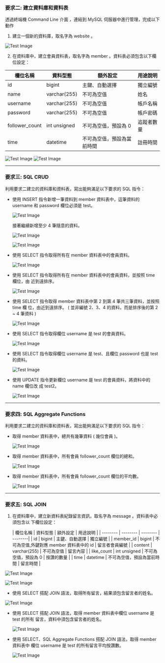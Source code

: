 ### 要求二: 建立資料庫和資料表
透過終端機 Command Line 介⾯ ，連結到 MySQL 伺服器中進⾏管理，完成以下動作
1. 建立⼀個新的資料庫，取名字為 website 。

  ![Test Image](picture/task2-1.png)

2. 在資料庫中，建立會員資料表，取名字為 member 。資料表必須包含以下欄位設定：

  | 欄位名稱 | 資料型態 | 額外設定 | 用途說明 |
  | -------- | -------- | -------- | --------|
  | id | bigint  | 主鍵、自動選擇  | 獨立編號 |
  | name | varchar(255)  | 不可為空值  | 姓名 |
  | username | varchar(255)  | 不可為空值  | 帳戶名稱 |
  | password  | varchar(255)  | 不可為空值  | 帳戶密碼 |
  | follower_count  | int unsigned  | 不可為空值，預設為 0  | 追蹤者數量 |
  | time  | datetime  | 不可為空值，預設為當前時間  | 註冊時間 |

  ![Test Image](picture/task2-2.png)
  ![Test Image](picture/task2-3.png)
  
---

### 要求三: SQL CRUD
利⽤要求⼆建立的資料庫和資料表，寫出能夠滿⾜以下要求的 SQL 指令：

- 使⽤ INSERT 指令新增⼀筆資料到 member 資料表中，這筆資料的 username 和 password 欄位必須是 test。

  ![Test Image](picture/task3-1.png)

  接著繼續新增⾄少 4 筆隨意的資料。

  ![Test Image](picture/task3-2.png)

  ![Test Image](picture/task3-3.png)

- 使⽤ SELECT 指令取得所有在 member 資料表中的會員資料。

  ![Test Image](picture/task3-4.png)

- 使⽤ SELECT 指令取得所有在 member 資料表中的會員資料，並按照 time 欄位，由 近到遠排序。

  ![Test Image](picture/task3-5.png)

- 使⽤ SELECT 指令取得 member 資料表中第 2 到第 4 筆共三筆資料，並按照 time 欄 位，由近到遠排序。 ( 並非編號 2、3、4 的資料，⽽是排序後的第 2 ~ 4 筆資料 )

   ![Test Image](picture/task3-6.png)

- 使⽤ SELECT 指令取得欄位 username 是 test 的會員資料。

  ![Test Image](picture/task3-7.png)

- 使⽤ SELECT 指令取得欄位 username 是 test、且欄位 password 也是 test 的資料。

  ![Test Image](picture/task3-8.png)

- 使⽤ UPDATE 指令更新欄位 username 是 test 的會員資料，將資料中的 name 欄位改 成 test2。

  ![Test Image](picture/task3-9.png)

---

### 要求四: SQL Aggregate Functions
利⽤要求⼆建立的資料庫和資料表，寫出能夠滿⾜以下要求的 SQL 指令：

- 取得 member 資料表中，總共有幾筆資料 ( 幾位會員 )。

  ![Test Image](picture/task4-1.png)

- 取得 member 資料表中，所有會員 follower_count 欄位的總和。

  ![Test Image](picture/task4-2.png)

- 取得 member 資料表中，所有會員 follower_count 欄位的平均數。

  ![Test Image](picture/task4-3.png)

---

### 要求五: SQL JOIN
1. 在資料庫中，建立新資料表紀錄留⾔資訊，取名字為 message 。資料表中必須包含以 下欄位設定：
   
    | 欄位名稱 | 資料型態 | 額外設定 | 用途說明 |
  | -------- | -------- | -------- | --------|
  | id | bigint  | 主鍵、自動選擇  | 獨立編號 |
  | member_id | bigint  | 不可為空值,外鍵對應 member 資料表中的 id  | 留言者會員編號 |
  | content | varchar(255)  | 不可為空值  | 留言內容 |
  | like_count  | int unsigned  | 不可為空值，預設為 0  | 按讚的數量 |
  | time  | datetime  | 不可為空值，預設為當前時間  | 留言時間 |

  ![Test Image](picture/task5-1.png)

  ![Test Image](picture/task5-2.png)

-  使⽤ SELECT 搭配 JOIN 語法，取得所有留⾔，結果須包含留⾔者的姓名。

  ![Test Image](picture/task5-3.png)

- 使⽤ SELECT 搭配 JOIN 語法，取得 member 資料表中欄位 username 是 test 的所有 留⾔，資料中須包含留⾔者的姓名。

  ![Test Image](picture/task5-4.png)

- 使⽤ SELECT、SQL Aggregate Functions 搭配 JOIN 語法，取得 member 資料表中 欄位 username 是 test 的所有留⾔平均按讚數。

  ![Test Image](picture/task5-5.png)
